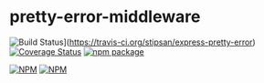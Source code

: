 # pretty-error-middleware

![Build Status](https://travis-ci.org/stipsan/express-pretty-error.svg?branch=master)](https://travis-ci.org/stipsan/express-pretty-error)
[![Coverage Status](https://coveralls.io/repos/github/stipsan/express-pretty-error/badge.svg)](https://coveralls.io/github/stipsan/express-pretty-error)
[![npm package](https://img.shields.io/npm/dm/express-pretty-error.svg)](https://www.npmjs.com/package/express-pretty-error)

[![NPM](https://nodei.co/npm/express-pretty-error.png?downloadRank=true)](https://www.npmjs.com/package/express-pretty-error)
[![NPM](https://nodei.co/npm-dl/express-pretty-error.png?months=3&height=2)](https://nodei.co/npm/express-pretty-error/)
